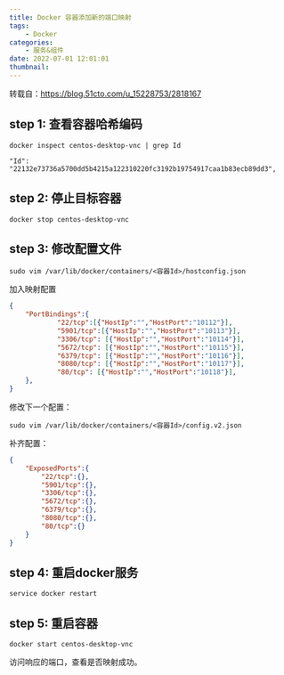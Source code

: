 ```yaml
---
title: Docker 容器添加新的端口映射
tags:
    - Docker
categories:
    - 服务&组件
date: 2022-07-01 12:01:01
thumbnail:
---
```


转载自：https://blog.51cto.com/u_15228753/2818167

## step 1: 查看容器哈希编码

```shell
docker inspect centos-desktop-vnc | grep Id
```

```
"Id": "22132e73736a5700dd5b4215a122310220fc3192b19754917caa1b83ecb89dd3",
```

## step 2: 停止目标容器

```shell
docker stop centos-desktop-vnc
```

## step 3: 修改配置文件

```shell
sudo vim /var/lib/docker/containers/<容器Id>/hostconfig.json
```

加入映射配置

```json
{
    "PortBindings":{
			"22/tcp":[{"HostIp":"","HostPort":"10112"}],
			"5901/tcp":[{"HostIp":"","HostPort":"10113"}],
			"3306/tcp": [{"HostIp":"","HostPort":"10114"}],
			"5672/tcp": [{"HostIp":"","HostPort":"10115"}],
			"6379/tcp": [{"HostIp":"","HostPort":"10116"}],
			"8080/tcp": [{"HostIp":"","HostPort":"10117"}],
			"80/tcp": [{"HostIp":"","HostPort":"10118"}],
	},
}
```

修改下一个配置：

```shell
sudo vim /var/lib/docker/containers/<容器Id>/config.v2.json
```

补齐配置：

```json
{
    "ExposedPorts":{
        "22/tcp":{},
        "5901/tcp":{},
        "3306/tcp":{},
        "5672/tcp":{},
        "6379/tcp":{},
        "8080/tcp":{},
        "80/tcp":{}
    }
}
```

## step 4: 重启docker服务

 ```shell
 service docker restart
 ```

## step 5: 重启容器

```shell
docker start centos-desktop-vnc
```

访问响应的端口，查看是否映射成功。
